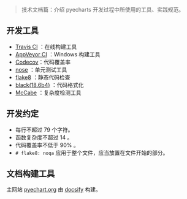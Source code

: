> 技术文档篇：介绍 pyecharts 开发过程中所使用的工具、实践规范。

## 开发工具

- [Travis CI](https://travis-ci.org) ：在线构建工具
- [AppVeyor CI](https://www.appveyor.com/) ：Windows 构建工具
- [Codecov](https://codecov.io)：代码覆盖率
- [nose](http://nose.readthedocs.io/en/latest/index.html) ：单元测试工具
- [flake8](http://flake8.pycqa.org/en/latest/index.html) ：静态代码检查
- [black(18.6b4)](https://github.com/ambv/black) ：代码格式化
- [McCabe](https://pypi.org/project/mccabe/) ：复杂度检测工具

## 开发约定

- 每行不超过 79 个字符。
- 函数复杂度不超过 14 。
- 代码覆盖率不低于 90% 。
- `# flake8: noqa` 应用于整个文件，应当放置在文件开始的部分。

## 文档构建工具

主网站 [pyechart.org](http://pyecharts.org) 由 [docsify](https://docsify.js.org/) 构建。
